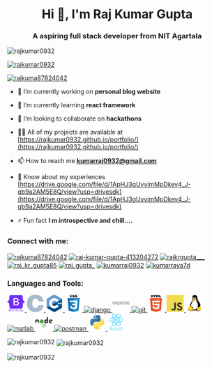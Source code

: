 <h1 align="center">Hi 👋, I'm Raj Kumar Gupta</h1>
<h3 align="center">A aspiring full stack developer from NIT Agartala</h3>

<p align="left"> <img src="https://komarev.com/ghpvc/?username=rajkumar0932&label=Profile%20views&color=0e75b6&style=flat" alt="rajkumar0932" /> </p>

<p align="left"> <a href="https://github.com/ryo-ma/github-profile-trophy"><img src="https://github-profile-trophy.vercel.app/?username=rajkumar0932" alt="rajkumar0932" /></a> </p>

<p align="left"> <a href="https://twitter.com/rajkuma87824042" target="blank"><img src="https://img.shields.io/twitter/follow/rajkuma87824042?logo=twitter&style=for-the-badge" alt="rajkuma87824042" /></a> </p>

- 🔭 I’m currently working on **personal blog website**

- 🌱 I’m currently learning **react framework**

- 👯 I’m looking to collaborate on **hackathons**

- 👨‍💻 All of my projects are available at [https://rajkumar0932.github.io/portfolio/](https://rajkumar0932.github.io/portfolio/)

- 📫 How to reach me **kumarraj0932@gmail.com**

- 📄 Know about my experiences [https://drive.google.com/file/d/1ApHJ3gUvvimMpDkev4_J-qb9a2AM5E8Q/view?usp=drivesdk](https://drive.google.com/file/d/1ApHJ3gUvvimMpDkev4_J-qb9a2AM5E8Q/view?usp=drivesdk)

- ⚡ Fun fact **I m introspective and chill....**

<h3 align="left">Connect with me:</h3>
<p align="left">
<a href="https://twitter.com/rajkuma87824042" target="blank"><img align="center" src="https://raw.githubusercontent.com/rahuldkjain/github-profile-readme-generator/master/src/images/icons/Social/twitter.svg" alt="rajkuma87824042" height="30" width="40" /></a>
<a href="https://linkedin.com/in/raj-kumar-gupta-413204272" target="blank"><img align="center" src="https://raw.githubusercontent.com/rahuldkjain/github-profile-readme-generator/master/src/images/icons/Social/linked-in-alt.svg" alt="raj-kumar-gupta-413204272" height="30" width="40" /></a>
<a href="https://www.instagram.com/rajkrgupta___/" target="blank"><img align="center" src="https://raw.githubusercontent.com/rahuldkjain/github-profile-readme-generator/master/src/images/icons/Social/instagram.svg" alt="rajkrgupta___" height="30" width="40" /></a>
<a href="https://www.codechef.com/users/raj_kr_gupta85" target="blank"><img align="center" src="https://cdn.jsdelivr.net/npm/simple-icons@3.1.0/icons/codechef.svg" alt="raj_kr_gupta85" height="30" width="40" /></a>
<a href="https://codeforces.com/profile/raj_gupta_" target="blank"><img align="center" src="https://raw.githubusercontent.com/rahuldkjain/github-profile-readme-generator/master/src/images/icons/Social/codeforces.svg" alt="raj_gupta_" height="30" width="40" /></a>
<a href="https://www.leetcode.com/kumarraj0932" target="blank"><img align="center" src="https://raw.githubusercontent.com/rahuldkjain/github-profile-readme-generator/master/src/images/icons/Social/leet-code.svg" alt="kumarraj0932" height="30" width="40" /></a>
<a href="https://auth.geeksforgeeks.org/user/kumarraya7d" target="blank"><img align="center" src="https://raw.githubusercontent.com/rahuldkjain/github-profile-readme-generator/master/src/images/icons/Social/geeks-for-geeks.svg" alt="kumarraya7d" height="30" width="40" /></a>
</p>

<h3 align="left">Languages and Tools:</h3>
<p align="left"> <a href="https://getbootstrap.com" target="_blank" rel="noreferrer"> <img src="https://raw.githubusercontent.com/devicons/devicon/master/icons/bootstrap/bootstrap-plain-wordmark.svg" alt="bootstrap" width="40" height="40"/> </a> <a href="https://www.cprogramming.com/" target="_blank" rel="noreferrer"> <img src="https://raw.githubusercontent.com/devicons/devicon/master/icons/c/c-original.svg" alt="c" width="40" height="40"/> </a> <a href="https://www.w3schools.com/cpp/" target="_blank" rel="noreferrer"> <img src="https://raw.githubusercontent.com/devicons/devicon/master/icons/cplusplus/cplusplus-original.svg" alt="cplusplus" width="40" height="40"/> </a> <a href="https://www.w3schools.com/css/" target="_blank" rel="noreferrer"> <img src="https://raw.githubusercontent.com/devicons/devicon/master/icons/css3/css3-original-wordmark.svg" alt="css3" width="40" height="40"/> </a> <a href="https://www.djangoproject.com/" target="_blank" rel="noreferrer"> <img src="https://cdn.worldvectorlogo.com/logos/django.svg" alt="django" width="40" height="40"/> </a> <a href="https://expressjs.com" target="_blank" rel="noreferrer"> <img src="https://raw.githubusercontent.com/devicons/devicon/master/icons/express/express-original-wordmark.svg" alt="express" width="40" height="40"/> </a> <a href="https://git-scm.com/" target="_blank" rel="noreferrer"> <img src="https://www.vectorlogo.zone/logos/git-scm/git-scm-icon.svg" alt="git" width="40" height="40"/> </a> <a href="https://www.w3.org/html/" target="_blank" rel="noreferrer"> <img src="https://raw.githubusercontent.com/devicons/devicon/master/icons/html5/html5-original-wordmark.svg" alt="html5" width="40" height="40"/> </a> <a href="https://developer.mozilla.org/en-US/docs/Web/JavaScript" target="_blank" rel="noreferrer"> <img src="https://raw.githubusercontent.com/devicons/devicon/master/icons/javascript/javascript-original.svg" alt="javascript" width="40" height="40"/> </a> <a href="https://www.linux.org/" target="_blank" rel="noreferrer"> <img src="https://raw.githubusercontent.com/devicons/devicon/master/icons/linux/linux-original.svg" alt="linux" width="40" height="40"/> </a> <a href="https://www.mathworks.com/" target="_blank" rel="noreferrer"> <img src="https://upload.wikimedia.org/wikipedia/commons/2/21/Matlab_Logo.png" alt="matlab" width="40" height="40"/> </a> <a href="https://nodejs.org" target="_blank" rel="noreferrer"> <img src="https://raw.githubusercontent.com/devicons/devicon/master/icons/nodejs/nodejs-original-wordmark.svg" alt="nodejs" width="40" height="40"/> </a> <a href="https://postman.com" target="_blank" rel="noreferrer"> <img src="https://www.vectorlogo.zone/logos/getpostman/getpostman-icon.svg" alt="postman" width="40" height="40"/> </a> <a href="https://www.python.org" target="_blank" rel="noreferrer"> <img src="https://raw.githubusercontent.com/devicons/devicon/master/icons/python/python-original.svg" alt="python" width="40" height="40"/> </a> <a href="https://reactjs.org/" target="_blank" rel="noreferrer"> <img src="https://raw.githubusercontent.com/devicons/devicon/master/icons/react/react-original-wordmark.svg" alt="react" width="40" height="40"/> </a> </p>

<p><img align="left" src="https://github-readme-stats.vercel.app/api/top-langs?username=rajkumar0932&show_icons=true&locale=en&layout=compact" alt="rajkumar0932" /></p>

<p>&nbsp;<img align="center" src="https://github-readme-stats.vercel.app/api?username=rajkumar0932&show_icons=true&locale=en" alt="rajkumar0932" /></p>

<p><img align="center" src="https://github-readme-streak-stats.herokuapp.com/?user=rajkumar0932&" alt="rajkumar0932" /></p>
